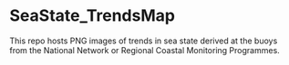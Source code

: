 # SeaState_TrendsMap
This repo hosts PNG images of trends in sea state derived at the buoys from the National Network or Regional Coastal Monitoring Programmes.
